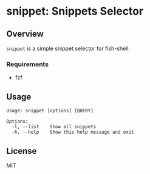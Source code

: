 # snippet: Snippets Selector

## Overview

`snippet` is a simple snippet selector for fish-shell.

### Requirements

- fzf

## Usage

```
Usage: snippet [options] [QUERY]

Options:
  -l, --list    Show all snippets
  -h, --help    Show this help message and exit
```

## License

MIT
